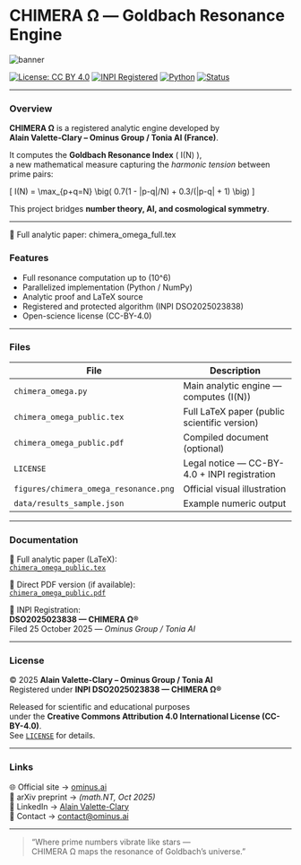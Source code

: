 # CHIMERA Ω — Goldbach Resonance Engine

![banner](figures/chimera_omega_resonance.png)

[![License: CC BY 4.0](https://img.shields.io/badge/License-CC%20BY%204.0-lightgrey.svg)](https://creativecommons.org/licenses/by/4.0/)
[![INPI Registered](https://img.shields.io/badge/INPI-DSO2025023838-blue.svg)](#)
[![Python](https://img.shields.io/badge/python-3.11+-blue.svg)](#)
[![Status](https://img.shields.io/badge/version-1.0--public-gold.svg)](#)

---

### Overview

**CHIMERA Ω** is a registered analytic engine developed by  
**Alain Valette-Clary – Ominus Group / Tonia AI (France)**.  

It computes the **Goldbach Resonance Index** \( I(N) \),  
a new mathematical measure capturing the *harmonic tension* between prime pairs:

\[
I(N) = \max_{p+q=N} \big( 0.7(1 - |p-q|/N) + 0.3/(|p-q| + 1) \big)
\]

This project bridges **number theory, AI, and cosmological symmetry**.

---
📘 Full analytic paper: chimera_omega_full.tex

### Features

- Full resonance computation up to \(10^6\)
- Parallelized implementation (Python / NumPy)
- Analytic proof and LaTeX source
- Registered and protected algorithm (INPI DSO2025023838)
- Open-science license (CC-BY-4.0)

---

### Files

| File | Description |
|------|--------------|
| `chimera_omega.py` | Main analytic engine — computes \(I(N)\) |
| `chimera_omega_public.tex` | Full LaTeX paper (public scientific version) |
| `chimera_omega_public.pdf` | Compiled document (optional) |
| `LICENSE` | Legal notice — CC-BY-4.0 + INPI registration |
| `figures/chimera_omega_resonance.png` | Official visual illustration |
| `data/results_sample.json` | Example numeric output |

---

### Documentation

📘 Full analytic paper (LaTeX):  
[`chimera_omega_public.tex`](chimera_omega_public.tex)

📄 Direct PDF version (if available):  
[`chimera_omega_public.pdf`](chimera_omega_public.pdf)

📜 INPI Registration:  
**DSO2025023838 — CHIMERA Ω®**  
Filed 25 October 2025 — *Ominus Group / Tonia AI*

---

### License

© 2025 **Alain Valette-Clary – Ominus Group / Tonia AI**  
Registered under **INPI DSO2025023838 — CHIMERA Ω®**  

Released for scientific and educational purposes  
under the **Creative Commons Attribution 4.0 International License (CC-BY-4.0)**.  
See [`LICENSE`](LICENSE) for details.

---

### Links

🌐 Official site → [ominus.ai](https://ominus.ai)  
📘 arXiv preprint → *(math.NT, Oct 2025)*  
🔗 LinkedIn → [Alain Valette-Clary](https://linkedin.com/in/alain-valette-clary)  
📧 Contact → [contact@ominus.ai](mailto:contact@ominus.ai)

---

> “Where prime numbers vibrate like stars —  
> CHIMERA Ω maps the resonance of Goldbach’s universe.”
